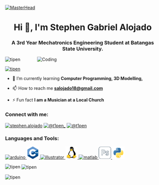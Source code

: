 [![MasterHead](https://i.pinimg.com/originals/a2/4c/b5/a24cb568fa40046f8562dbc45cea8506.gif)](https://rishavchanda.io)

<h1 align="center">Hi 👋, I'm Stephen Gabriel Alojado</h1>
<h3 align="center">A 3rd Year Mechatronics Engineering Student at Batangas State University.</h3>
<img align="right" alt="Coding" width="400" src="https://i.pinimg.com/originals/92/25/c2/9225c2bcda122cbcd6b40492317fa598.gif">

<p align="left"> <img src="https://komarev.com/ghpvc/?username=tipen&label=Profile%20views&color=0e75b6&style=flat" alt="tipen" /> </p>

<p align="left"> <a href="https://github.com/ryo-ma/github-profile-trophy"><img src="https://github-profile-trophy.vercel.app/?username=tipen" alt="tipen" /></a> </p>

- 🌱 I’m currently learning **Computer Programming, 3D Modelling,**

- 📫 How to reach me **salojado18@gmail.com**

- ⚡ Fun fact **I am a Musician at a Local Church**

<h3 align="left">Connect with me:</h3>
<p align="left">
<a href="https://fb.com/stephen.alojado" target="blank"><img align="center" src="https://raw.githubusercontent.com/rahuldkjain/github-profile-readme-generator/master/src/images/icons/Social/facebook.svg" alt="stephen.alojado" height="30" width="40" /></a>
<a href="https://instagram.com/@t1pen_" target="blank"><img align="center" src="https://raw.githubusercontent.com/rahuldkjain/github-profile-readme-generator/master/src/images/icons/Social/instagram.svg" alt="@t1pen_" height="30" width="40" /></a>
<a href="https://www.youtube.com/c/@t1pen" target="blank"><img align="center" src="https://raw.githubusercontent.com/rahuldkjain/github-profile-readme-generator/master/src/images/icons/Social/youtube.svg" alt="@t1pen" height="30" width="40" /></a>
</p>

<h3 align="left">Languages and Tools:</h3>
<p align="left"> <a href="https://www.arduino.cc/" target="_blank" rel="noreferrer"> <img src="https://cdn.worldvectorlogo.com/logos/arduino-1.svg" alt="arduino" width="40" height="40"/> </a> <a href="https://www.w3schools.com/cpp/" target="_blank" rel="noreferrer"> <img src="https://raw.githubusercontent.com/devicons/devicon/master/icons/cplusplus/cplusplus-original.svg" alt="cplusplus" width="40" height="40"/> </a> <a href="https://www.adobe.com/in/products/illustrator.html" target="_blank" rel="noreferrer"> <img src="https://www.vectorlogo.zone/logos/adobe_illustrator/adobe_illustrator-icon.svg" alt="illustrator" width="40" height="40"/> </a> <a href="https://www.linux.org/" target="_blank" rel="noreferrer"> <img src="https://raw.githubusercontent.com/devicons/devicon/master/icons/linux/linux-original.svg" alt="linux" width="40" height="40"/> </a> <a href="https://www.mathworks.com/" target="_blank" rel="noreferrer"> <img src="https://upload.wikimedia.org/wikipedia/commons/2/21/Matlab_Logo.png" alt="matlab" width="40" height="40"/> </a> <a href="https://www.photoshop.com/en" target="_blank" rel="noreferrer"> <img src="https://raw.githubusercontent.com/devicons/devicon/master/icons/photoshop/photoshop-line.svg" alt="photoshop" width="40" height="40"/> </a> <a href="https://www.python.org" target="_blank" rel="noreferrer"> <img src="https://raw.githubusercontent.com/devicons/devicon/master/icons/python/python-original.svg" alt="python" width="40" height="40"/> </a> </p>

<p><img align="left" src="https://github-readme-stats.vercel.app/api/top-langs?username=tipen&show_icons=true&locale=en&layout=compact" alt="tipen" /></p>

<p>&nbsp;<img align="center" src="https://github-readme-stats.vercel.app/api?username=tipen&show_icons=true&locale=en" alt="tipen" /></p>

<p><img align="center" src="https://github-readme-streak-stats.herokuapp.com/?user=tipen&" alt="tipen" /></p>
